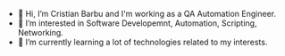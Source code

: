 - 👋 Hi, I’m Cristian Barbu and I'm working as a QA Automation Engineer.
- 👀 I’m interested in Software Developemnt, Automation, Scripting, Networking.
- 🌱 I’m currently learning a lot of technologies related to my interests.

<!---
cbarbu12/cbarbu12 is a ✨ special ✨ repository because its `README.md` (this file) appears on your GitHub profile.
You can click the Preview link to take a look at your changes.
--->
